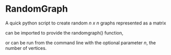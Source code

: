 # RandomGraph

A quick python script to create random _n_ *x* _n_ graphs represented as a matrix

can be imported to provide the randomgraph() function,

or can be run from the command line with the optional parameter _n_, the number of vertices.

